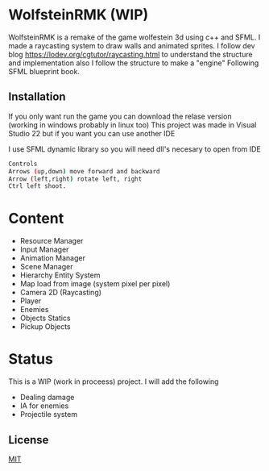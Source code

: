 # WolfsteinRMK (WIP)

WolfsteinRMK is a remake of the game wolfestein 3d using c++ and SFML.
I made a raycasting system to draw walls and animated sprites.
I follow dev blog https://lodev.org/cgtutor/raycasting.html to understand the structure and implementation also I follow the structure to make a "engine" Following SFML blueprint book.

## Installation

If you only want run the game you can download the relase version (working in  windows probably in linux too)
This project was made in Visual Studio 22 but if you want you can use another IDE

I use SFML dynamic library so you will need dll's necesary to open from IDE

```bash
Controls
Arrows (up,down) move forward and backward
Arrow (left,right) rotate left, right
Ctrl left shoot.
```

# Content
- Resource Manager
- Input Manager
- Animation Manager
- Scene Manager
- Hierarchy Entity System
- Map load from image (system pixel per pixel)
- Camera 2D (Raycasting)
- Player
- Enemies
- Objects Statics
- Pickup Objects
# Status
This is a WIP (work in proceess) project.
I will add the following
- Dealing damage
- IA for enemies
- Projectile system

## License

[MIT](https://choosealicense.com/licenses/mit/)
